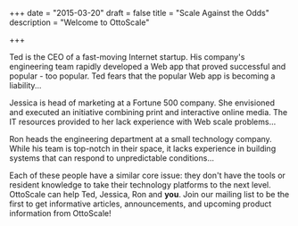 +++
date = "2015-03-20"
draft = false
title = "Scale Against the Odds"
description = "Welcome to OttoScale"

+++

Ted is the CEO of a fast-moving Internet startup. His company's engineering team rapidly developed a Web app that proved successful and popular - too popular. Ted fears that the popular Web app is becoming a liability...

Jessica is head of marketing at a Fortune 500 company. She envisioned and executed an initiative combining print and interactive online media. The IT resources provided to her lack experience with Web scale problems...

Ron heads the engineering department at a small technology company. While his team is top-notch in their space, it lacks experience in building systems that can respond to unpredictable conditions...

Each of these people have a similar core issue: they don't have the tools or resident knowledge to take their technology platforms to the next level. OttoScale can help Ted, Jessica, Ron and **you**. Join our mailing list to be the first to get informative articles, announcements, and upcoming product information from OttoScale!